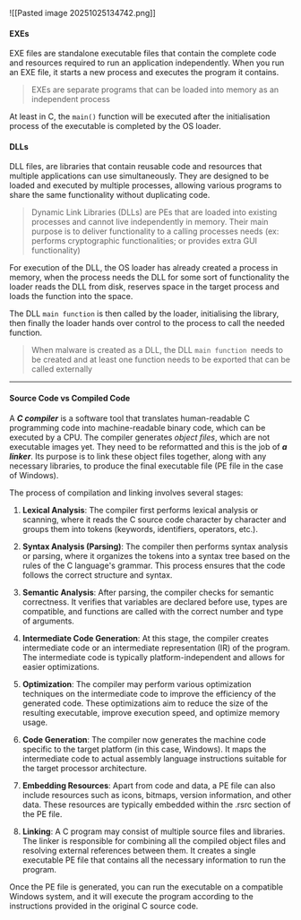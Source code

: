 
![[Pasted image 20251025134742.png]]

#### EXEs

EXE files are standalone executable files that contain the complete code and resources required to run an application independently. When you run an EXE file, it starts a new process and executes the program it contains.

> EXEs are separate programs that can be loaded into memory as an independent process

At least in C, the `main()` function will be executed after the initialisation process of the executable is completed by the OS loader.

#### DLLs

DLL files, are libraries that contain reusable code and resources that multiple applications can use simultaneously. They are designed to be loaded and executed by multiple processes, allowing various programs to share the same functionality without duplicating code.

> Dynamic Link Libraries (DLLs) are PEs that are loaded into existing processes and cannot live independently in memory. Their main purpose is to deliver functionality to a calling processes needs (ex: performs cryptographic functionalities; or provides extra GUI functionality)

For execution of the DLL, the OS loader has already created a process in memory, when the process needs the DLL for some sort of functionality the loader reads the DLL from disk, reserves space in the target process and loads the function into the space.

The  DLL `main function` is then called by the loader, initialising the library, then finally the loader hands over control to the process to call the needed function.

> When malware is created as a DLL, the DLL `main function `needs to be created and at least one function needs to be exported that can be called externally


---

#### Source Code vs Compiled Code

A **_C compiler_** is a software tool that translates human-readable C programming code into machine-readable binary code, which can be executed by a CPU. The compiler generates _object files_, which are not executable images yet. They need to be reformatted and this is the job of **_a linker_**. Its purpose is to link these object files together, along with any necessary libraries, to produce the final executable file (PE file in the case of Windows).

The process of compilation and linking involves several stages:

1. **Lexical Analysis**: The compiler first performs lexical analysis or scanning, where it reads the C source code character by character and groups them into tokens (keywords, identifiers, operators, etc.).
    
2. **Syntax Analysis (Parsing)**: The compiler then performs syntax analysis or parsing, where it organizes the tokens into a syntax tree based on the rules of the C language's grammar. This process ensures that the code follows the correct structure and syntax.
    
3. **Semantic Analysis**: After parsing, the compiler checks for semantic correctness. It verifies that variables are declared before use, types are compatible, and functions are called with the correct number and type of arguments.
    
4. **Intermediate Code Generation**: At this stage, the compiler creates intermediate code or an intermediate representation (IR) of the program. The intermediate code is typically platform-independent and allows for easier optimizations.
    
5. **Optimization**: The compiler may perform various optimization techniques on the intermediate code to improve the efficiency of the generated code. These optimizations aim to reduce the size of the resulting executable, improve execution speed, and optimize memory usage.
    
6. **Code Generation**: The compiler now generates the machine code specific to the target platform (in this case, Windows). It maps the intermediate code to actual assembly language instructions suitable for the target processor architecture.
    
7. **Embedding Resources**: Apart from code and data, a PE file can also include resources such as icons, bitmaps, version information, and other data. These resources are typically embedded within the .rsrc section of the PE file.
    
8. **Linking**: A C program may consist of multiple source files and libraries. The linker is responsible for combining all the compiled object files and resolving external references between them. It creates a single executable PE file that contains all the necessary information to run the program.
    

Once the PE file is generated, you can run the executable on a compatible Windows system, and it will execute the program according to the instructions provided in the original C source code.